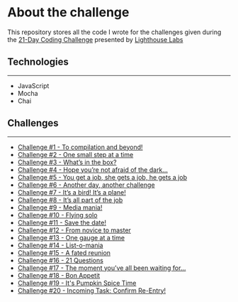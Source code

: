 # About the challenge

This repository stores all the code I wrote for the challenges given during the [21-Day Coding Challenge](https://coding-challenge.lighthouselabs.ca/) presented by [Lighthouse Labs](https://www.lighthouselabs.ca/)

## Technologies

---

- JavaScript
- Mocha
- Chai

## Challenges

---

- [Challenge #1 - To compilation and beyond!](https://coding-challenge.lighthouselabs.ca/challenge/1)
- [Challenge #2 - One small step at a time](https://coding-challenge.lighthouselabs.ca/challenge/2)
- [Challenge #3 - What’s in the box?](https://coding-challenge.lighthouselabs.ca/challenge/3)
- [Challenge #4 - Hope you’re not afraid of the dark...](https://coding-challenge.lighthouselabs.ca/challenge/4)
- [Challenge #5 - You get a job, she gets a job, he gets a job](https://coding-challenge.lighthouselabs.ca/challenge/5)
- [Challenge #6 - Another day, another challenge](https://coding-challenge.lighthouselabs.ca/challenge/6)
- [Challenge #7 - It’s a bird! It’s a plane!](https://coding-challenge.lighthouselabs.ca/challenge/7)
- [Challenge #8 - It’s all part of the job](https://coding-challenge.lighthouselabs.ca/challenge/8)
- [Challenge #9 - Media mania!](https://coding-challenge.lighthouselabs.ca/challenge/9)
- [Challenge #10 - Flying solo](https://coding-challenge.lighthouselabs.ca/challenge/10)
- [Challenge #11 - Save the date!](https://coding-challenge.lighthouselabs.ca/challenge/11)
- [Challenge #12 - From novice to master](https://coding-challenge.lighthouselabs.ca/challenge/12)
- [Challenge #13 - One gauge at a time](https://coding-challenge.lighthouselabs.ca/challenge/13)
- [Challenge #14 - List-o-mania](https://coding-challenge.lighthouselabs.ca/challenge/14)
- [Challenge #15 - A fated reunion](https://coding-challenge.lighthouselabs.ca/challenge/15)
- [Challenge #16 - 21 Questions](https://coding-challenge.lighthouselabs.ca/challenge/16)
- [Challenge #17 - The moment you’ve all been waiting for...](https://coding-challenge.lighthouselabs.ca/challenge/17)
- [Challenge #18 - Bon Appetit](https://coding-challenge.lighthouselabs.ca/challenge/18)
- [Challenge #19 - It's Pumpkin Spice Time](https://coding-challenge.lighthouselabs.ca/challenge/19)
- [Challenge #20 - Incoming Task: Confirm Re-Entry!](https://coding-challenge.lighthouselabs.ca/challenge/20)
